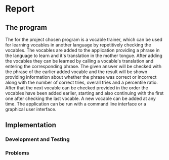 # Report
## The program
The for the project chosen program is a vocable trainer, which can be used for learning vocables in another language by repetitively checking the vocables. The vocables are added to the application providing a phrase in the language to learn and it's translation in the mother tongue. After adding the vocables they can be learned by calling a vocable's translation and entering the corresponding phrase. The given answer will be checked with the phrase of the earlier added vocable and the result will be shown providing information about whether the phrase was correct or incorrect along with the number of correct tries, overall tries and a percentile ratio. After that the next vocable can be checked provided in the order the vocables have been added earlier, starting and also continuing with the first one after checking the last vocable. A new vocable can be added at any time.
The application can be run with a command line interface or a graphical user interface.
## Implementation
### Development and Testing
### Problems
<!--stackedit_data:
eyJoaXN0b3J5IjpbLTE0NzYyMzY4MTUsLTIzMzYxMTM1MywxOT
E0OTIwNzU2LC04MjU4OTg0MywtMzkzMDQ5MjgyXX0=
-->